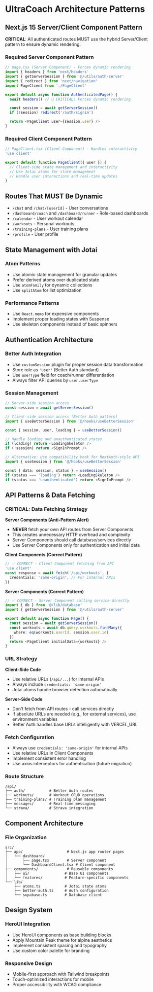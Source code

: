 # UltraCoach Architecture Patterns

## Next.js 15 Server/Client Component Pattern

**CRITICAL**: All authenticated routes MUST use the hybrid Server/Client pattern to ensure dynamic rendering.

### Required Server Component Pattern

```typescript
// page.tsx (Server Component) - Forces dynamic rendering
import { headers } from 'next/headers'
import { getServerSession } from '@/utils/auth-server'
import { redirect } from 'next/navigation'
import PageClient from './PageClient'

export default async function AuthenticatedPage() {
  await headers() // 🔑 CRITICAL: Forces dynamic rendering

  const session = await getServerSession()
  if (!session) redirect('/auth/signin')

  return <PageClient user={session.user} />
}
```

### Required Client Component Pattern

```typescript
// PageClient.tsx (Client Component) - Handles interactivity
'use client'

export default function PageClient({ user }) {
  // Client-side state management and interactivity
  // Use Jotai atoms for state management
  // Handle user interactions and real-time updates
}
```

## Routes That MUST Be Dynamic

- `/chat` and `/chat/[userId]` - User conversations
- `/dashboard/coach` and `/dashboard/runner` - Role-based dashboards
- `/calendar` - User workout calendar
- `/workouts` - Personal workouts
- `/training-plans` - User training plans
- `/profile` - User profile

## State Management with Jotai

### Atom Patterns

- Use atomic state management for granular updates
- Prefer derived atoms over duplicated state
- Use `atomFamily` for dynamic collections
- Use `splitAtom` for list optimization

### Performance Patterns

- Use `React.memo` for expensive components
- Implement proper loading states with Suspense
- Use skeleton components instead of basic spinners

## Authentication Architecture

### Better Auth Integration

- Use `customSession` plugin for proper session data transformation
- Store role as `'user'` (Better Auth standard)
- Use `userType` field for coach/runner differentiation
- Always filter API queries by `user.userType`

### Session Management

```typescript
// Server-side session access
const session = await getServerSession()

// Client-side session access (Better Auth pattern)
import { useBetterSession } from '@/hooks/useBetterSession'

const { session, user, loading } = useBetterSession()

// Handle loading and unauthenticated states
if (loading) return <LoadingSkeleton />
if (!session) return <SignInPrompt />

// Alternative: Use compatibility hook for NextAuth-style API
import { useSession } from '@/hooks/useBetterSession'

const { data: session, status } = useSession()
if (status === 'loading') return <LoadingSkeleton />
if (status === 'unauthenticated') return <SignInPrompt />
```

## API Patterns & Data Fetching

### CRITICAL: Data Fetching Strategy

**Server Components (Anti-Pattern Alert)**

- **NEVER** fetch your own API routes from Server Components
- This creates unnecessary HTTP overhead and complexity
- Server Components should call database/services directly
- Use Server Components only for authentication and initial data

**Client Components (Correct Pattern)**

```typescript
// ✅ CORRECT - Client Component fetching from API
'use client'
const response = await fetch('/api/workouts', {
  credentials: 'same-origin', // For internal APIs
})
```

**Server Components (Correct Pattern)**

```typescript
// ✅ CORRECT - Server Component calling service directly
import { db } from '@/lib/database'
import { getServerSession } from '@/utils/auth-server'

export default async function Page() {
  const session = await getServerSession()
  const workouts = await db.query.workouts.findMany({
    where: eq(workouts.userId, session.user.id)
  })
  return <PageClient initialData={workouts} />
}
```

### URL Strategy

**Client-Side Code**

- Use relative URLs (`/api/...`) for internal APIs
- Always include `credentials: 'same-origin'`
- Jotai atoms handle browser detection automatically

**Server-Side Code**

- Don't fetch from API routes - call services directly
- If absolute URLs are needed (e.g., for external services), use environment variables
- Better Auth handles base URLs intelligently with VERCEL_URL

### Fetch Configuration

- Always use `credentials: 'same-origin'` for internal APIs
- Use relative URLs in Client Components
- Implement consistent error handling
- Use axios interceptors for authentication (future migration)

### Route Structure

```
/api/
├── auth/           # Better Auth routes
├── workouts/       # Workout CRUD operations
├── training-plans/ # Training plan management
├── messages/       # Real-time messaging
└── strava/         # Strava integration
```

## Component Architecture

### File Organization

```
src/
├── app/                    # Next.js app router pages
│   └── dashboard/
│       ├── page.tsx        # Server component
│       └── DashboardClient.tsx # Client component
├── components/             # Reusable components
│   ├── ui/                # Base UI components
│   └── features/          # Feature-specific components
└── lib/
    ├── atoms.ts           # Jotai state atoms
    ├── better-auth.ts     # Auth configuration
    └── supabase.ts        # Database client
```

## Design System

### HeroUI Integration

- Use HeroUI components as base building blocks
- Apply Mountain Peak theme for alpine aesthetics
- Implement consistent spacing and typography
- Use custom color palette for branding

### Responsive Design

- Mobile-first approach with Tailwind breakpoints
- Touch-optimized interactions for mobile
- Proper accessibility with WCAG compliance
